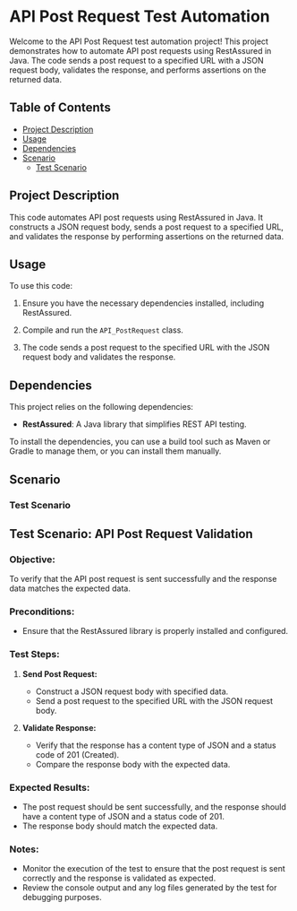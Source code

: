 
# API Post Request Test Automation

Welcome to the API Post Request test automation project! This project demonstrates how to automate API post requests using RestAssured in Java. The code sends a post request to a specified URL with a JSON request body, validates the response, and performs assertions on the returned data.

## Table of Contents

- [Project Description](#project-description)
- [Usage](#usage)
- [Dependencies](#dependencies)
- [Scenario](#scenario)
    - [Test Scenario](#test-scenario)

## Project Description

This code automates API post requests using RestAssured in Java. It constructs a JSON request body, sends a post request to a specified URL, and validates the response by performing assertions on the returned data.

## Usage

To use this code:

1. Ensure you have the necessary dependencies installed, including RestAssured.

2. Compile and run the `API_PostRequest` class.

3. The code sends a post request to the specified URL with the JSON request body and validates the response.

## Dependencies

This project relies on the following dependencies:

- **RestAssured**: A Java library that simplifies REST API testing.

To install the dependencies, you can use a build tool such as Maven or Gradle to manage them, or you can install them manually.

## Scenario

### Test Scenario

## Test Scenario: API Post Request Validation

### Objective:
To verify that the API post request is sent successfully and the response data matches the expected data.

### Preconditions:
- Ensure that the RestAssured library is properly installed and configured.

### Test Steps:
1. **Send Post Request:**
    - Construct a JSON request body with specified data.
    - Send a post request to the specified URL with the JSON request body.

2. **Validate Response:**
    - Verify that the response has a content type of JSON and a status code of 201 (Created).
    - Compare the response body with the expected data.

### Expected Results:
- The post request should be sent successfully, and the response should have a content type of JSON and a status code of 201.
- The response body should match the expected data.

### Notes:
- Monitor the execution of the test to ensure that the post request is sent correctly and the response is validated as expected.
- Review the console output and any log files generated by the test for debugging purposes.
